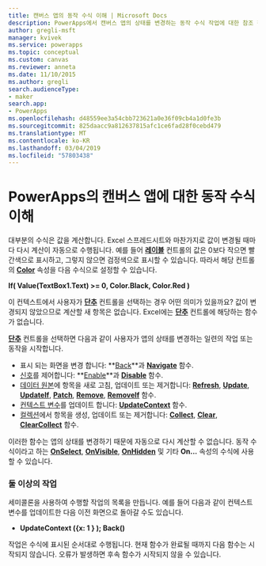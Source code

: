 ```yaml
---
title: 캔버스 앱의 동작 수식 이해 | Microsoft Docs
description: PowerApps에서 캔버스 앱의 상태를 변경하는 동작 수식 작업에 대한 참조 정보
author: gregli-msft
manager: kvivek
ms.service: powerapps
ms.topic: conceptual
ms.custom: canvas
ms.reviewer: anneta
ms.date: 11/10/2015
ms.author: gregli
search.audienceType:
- maker
search.app:
- PowerApps
ms.openlocfilehash: d48559ee3a54cbb723621a0e36f09cb4a1d0fe3b
ms.sourcegitcommit: 825daacc9a812637815afc1ce6fad28f0cebd479
ms.translationtype: MT
ms.contentlocale: ko-KR
ms.lasthandoff: 03/04/2019
ms.locfileid: "57803438"
---
```

# <a name="understand-behavior-formulas-for-canvas-apps-in-powerapps"></a>PowerApps의 캔버스 앱에 대한 동작 수식 이해

대부분의 수식은 값을 계산합니다.  Excel 스프레드시트와 마찬가지로 값이 변경될 때마다 다시 계산이 자동으로 수행됩니다.  예를 들어 **[레이블](controls/control-text-box.md)** 컨트롤의 값은 0보다 작으면 빨간색으로 표시하고, 그렇지 않으면 검정색으로 표시할 수 있습니다. 따라서 해당 컨트롤의 **[Color](controls/properties-color-border.md)** 속성을 다음 수식으로 설정할 수 있습니다.

**If( Value(TextBox1.Text) >= 0, Color.Black, Color.Red )**

이 컨텍스트에서 사용자가 **[단추](controls/control-button.md)** 컨트롤을 선택하는 경우 어떤 의미가 있을까요?  값이 변경되지 않았으므로 계산할 새 항목은 없습니다. Excel에는 **[단추](controls/control-button.md)** 컨트롤에 해당하는 함수가 없습니다.  

**[단추](controls/control-button.md)** 컨트롤을 선택하면 다음과 같이 사용자가 앱의 상태를 변경하는 일련의 작업 또는 동작을 시작합니다.

* 표시 되는 화면을 변경 합니다: **[Back](functions/function-navigate.md)**과 **[Navigate](functions/function-navigate.md)** 함수.
* [신호](functions/signals.md)를 제어합니다: **[Enable](functions/function-enable-disable.md)**과 **[Disable](functions/function-enable-disable.md)** 함수.
* [데이터 원본](working-with-data-sources.md)에 항목을 새로 고침, 업데이트 또는 제거합니다: **[Refresh](functions/function-refresh.md)**,  **[Update](functions/function-update-updateif.md)**, **[UpdateIf](functions/function-update-updateif.md)**, **[Patch](functions/function-patch.md)**,  **[Remove](functions/function-remove-removeif.md)**, **[RemoveIf](functions/function-remove-removeif.md)** 함수.
* [컨텍스트 변수](working-with-variables.md#use-a-context-variable)를 업데이트 합니다:  **[UpdateContext](functions/function-updatecontext.md)**  함수.
* [컬렉션](working-with-data-sources.md#collections)에서 항목을 생성, 업데이트 또는 제거합니다:  **[Collect](functions/function-clear-collect-clearcollect.md)**,  **[Clear](functions/function-clear-collect-clearcollect.md)**, **[ClearCollect](functions/function-clear-collect-clearcollect.md)** 함수.

이러한 함수는 앱의 상태를 변경하기 때문에 자동으로 다시 계산할 수 없습니다. 동작 수식이라고 하는 **[OnSelect](controls/properties-core.md)**, **[OnVisible](controls/control-screen.md)**, **[OnHidden](controls/control-screen.md)** 및 기타 **On...** 속성의 수식에 사용할 수 있습니다.

### <a name="more-than-one-action"></a>둘 이상의 작업
세미콜론을 사용하여 수행할 작업의 목록을 만듭니다. 예를 들어 다음과 같이 컨텍스트 변수를 업데이트한 다음 이전 화면으로 돌아갈 수도 있습니다.

* **UpdateContext ({x: 1 } ); Back()**

작업은 수식에 표시된 순서대로 수행됩니다.  현재 함수가 완료될 때까지 다음 함수는 시작되지 않습니다. 오류가 발생하면 후속 함수가 시작되지 않을 수 있습니다.

